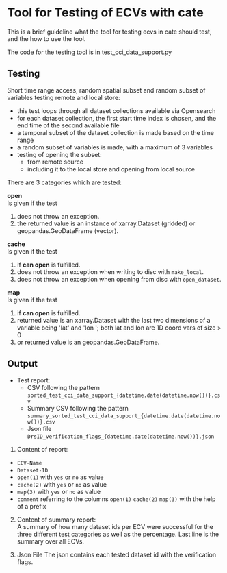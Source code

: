 # Tool for Testing of ECVs with cate

This is a brief guideline what the tool for testing ecvs in cate 
should test, and the how to use the tool. 

The code for the testing tool is in test_cci_data_support.py 

## Testing 

Short time range access, random spatial subset and random subset of variables testing remote and local store:
 * this test loops through all dataset collections available via Opensearch
 * for each dataset collection, the first start time index is chosen, and the end time of the second available file
 * a temporal subset of the dataset collection is made based on the time range 
 * a random subset of variables is made, with a maximum of 3 variables
 * testing of opening the subset:
     * from remote source
     * including it to the local store and opening from local source
    
There are 3 categories which are tested:   
     

   **open**  
   Is given if the test 
   1. does not throw an exception.
   2. the returned value is an instance of xarray.Dataset (gridded) or geopandas.GeoDataFrame (vector).
     
   **cache**  
   Is given if the test 
   1. if **can open** is fulfilled.
   1. does not throw an exception when writing to disc with `make_local`.
   2. does not throw an exception when opening from disc with `open_dataset`.
  
   **map**  
   Is given if the test 
   1. if **can open** is fulfilled.
   2. returned value is an xarray.Dataset with the last two dimensions of a variable
      being 'lat' and 'lon '; both lat and lon are 1D coord vars of size > 0
   3. or returned value is an geopandas.GeoDataFrame.


## Output

* Test report: 
   * CSV following the pattern `sorted_test_cci_data_support_{datetime.date(datetime.now())}.csv`
   * Summary CSV following the pattern `summary_sorted_test_cci_data_support_{datetime.date(datetime.now())}.csv`
   * Json file `DrsID_verification_flags_{datetime.date(datetime.now())}.json`
   
1. Content of report:
  * `ECV-Name` 
  * `Dataset-ID` 
  * `open(1)` with `yes` or `no` as value
  * `cache(2)` with `yes` or `no` as value
  * `map(3)` with `yes` or `no` as value 
  * `comment` referring to the columns `open(1)` `cache(2)` `map(3)` with the help of a prefix
    
2. Content of summary report:  
   A summary of how many dataset ids per ECV were successful for the three different test categories 
   as well as the percentage. Last line is the summary over all ECVs.

3. Json File
   The json contains each tested dataset id with the verification flags.